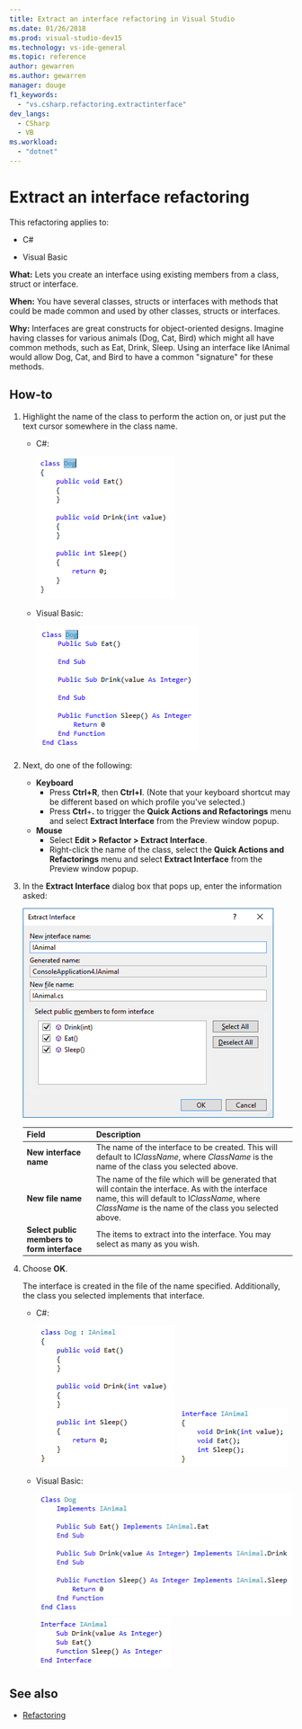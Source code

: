 ```yaml
---
title: Extract an interface refactoring in Visual Studio
ms.date: 01/26/2018
ms.prod: visual-studio-dev15
ms.technology: vs-ide-general
ms.topic: reference
author: gewarren
ms.author: gewarren
manager: douge
f1_keywords:
  - "vs.csharp.refactoring.extractinterface"
dev_langs:
  - CSharp
  - VB
ms.workload:
  - "dotnet"
---
```

# Extract an interface refactoring

This refactoring applies to:

- C#

- Visual Basic

**What:** Lets you create an interface using existing members from a class, struct or interface.

**When:** You have several classes, structs or interfaces with methods that could be made common and used by other classes, structs or interfaces.

**Why:** Interfaces are great constructs for object-oriented designs. Imagine having classes for various animals (Dog, Cat, Bird) which might all have common methods, such as Eat, Drink, Sleep. Using an interface like IAnimal would allow Dog, Cat, and Bird to have a common "signature" for these methods.

## How-to

1. Highlight the name of the class to perform the action on, or just put the text cursor somewhere in the class name.

   - C#:

     ![Highlighted code - C#](media/extractinterface-highlight-cs.png)

   - Visual Basic:

     ![Highlighted code - Visual Basic](media/extractinterface-highlight-vb.png)

2. Next, do one of the following:

   - **Keyboard**
     - Press **Ctrl+R**, then **Ctrl+I**. (Note that your keyboard shortcut may be different based on which profile you've selected.)
     - Press **Ctrl**+**.** to trigger the **Quick Actions and Refactorings** menu and select **Extract Interface** from the Preview window popup.
   - **Mouse**
     - Select **Edit > Refactor > Extract Interface**.
     - Right-click the name of the class, select the **Quick Actions and Refactorings** menu and select **Extract Interface** from the Preview window popup.

3. In the **Extract Interface** dialog box that pops up, enter the information asked:

   ![Extract Interface](media/extractinterface-dialog-cs.png)


   |                    Field                    |                                                                                                 Description                                                                                                 |
   |---------------------------------------------|-------------------------------------------------------------------------------------------------------------------------------------------------------------------------------------------------------------|
   |           **New interface name**            |                                 The name of the interface to be created. This will default to I*ClassName*, where *ClassName* is the name of the class you selected above.                                  |
   |              **New file name**              | The name of the file which will be generated that will contain the interface. As with the interface name, this will default to I*ClassName*, where *ClassName* is the name of the class you selected above. |
   | **Select public members to form interface** |                                                                The items to extract into the interface. You may select as many as you wish.                                                                 |


4. Choose **OK**.

   The interface is created in the file of the name specified. Additionally, the class you selected implements that interface.

   - C#:

     ![Resulting Class - C#](media/extractinterface-class-cs.png)
     ![Resulting Interface - C#](media/extractinterface-interface-cs.png)

   - Visual Basic:

     ![Resulting Class - Visual Basic](media/extractinterface-class-vb.png)
     ![Resulting Interface - Visual Basic](media/extractinterface-interface-vb.png)

## See also

- [Refactoring](../refactoring-in-visual-studio.md)